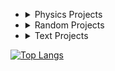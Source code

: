 <div style="flex: 1; padding-right: 20px;">

- <details>
    <summary>Physics Projects</summary>
    <ul>
      <li><a href="https://github.com/username/project1">Project 1</a></li>
      <li><a href="https://github.com/username/project2">Project 2</a></li>
      <li><a href="https://github.com/username/project3">Project 3</a></li>
    </ul>
  </details>

- <details>
    <summary>Random Projects</summary>
    <ul>
      <li><a href="https://github.com/username/random1">Random Project 1</a></li>
      <li><a href="https://github.com/username/random2">Random Project 2</a></li>
      <li><a href="https://github.com/username/random3">Random Project 3</a></li>
    </ul>
  </details>

- <details>
    <summary>Text Projects</summary>
    <ul>
      <li><a href="https://github.com/username/text1">Text Project 1</a></li>
      <li><a href="https://github.com/username/text2">Text Project 2</a></li>
      <li><a href="https://github.com/username/text3">Text Project 3</a></li>
    </ul>
  </details>

</div> 
  
[![Top Langs](https://github-readme-stats.vercel.app/api/top-langs/?username=frandreoli&layout=pie&title=Languages)](https://github.com/anuraghazra/github-readme-stats)
